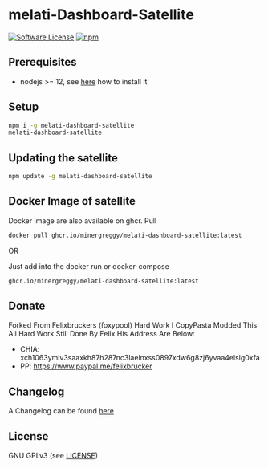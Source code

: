 melati-Dashboard-Satellite
======

[![Software License](https://img.shields.io/badge/license-GPL--3.0-brightgreen.svg?style=flat-square)](LICENSE)
[![npm](https://img.shields.io/npm/v/melati-dashboard-satellite.svg?style=flat-square)](https://registry.npmjs.org/melati-dashboard-satellite)

## Prerequisites

- nodejs >= 12, see [here](https://docs.foxypool.io/general/installing-nodejs/) how to install it

## Setup

```bash
npm i -g melati-dashboard-satellite
melati-dashboard-satellite
```

## Updating the satellite

```bash
npm update -g melati-dashboard-satellite
```

## Docker Image of satellite

Docker image are also available on ghcr.
Pull

```bash
docker pull ghcr.io/minergreggy/melati-dashboard-satellite:latest
```

OR

Just add into the docker run or docker-compose

```bash
ghcr.io/minergreggy/melati-dashboard-satellite:latest
```

## Donate

Forked From Felixbruckers (foxypool) Hard Work I CopyPasta Modded This All Hard Work Still Done By Felix His Address Are Below:

- CHIA: xch1063ymlv3saaxkh87h287nc3laelnxss0897xdw6g8zj6yvaa4elslg0xfa
- PP: https://www.paypal.me/felixbrucker

## Changelog

A Changelog can be found [here](https://github.com/MinerGreggy/melati-dashboard-satellite/blob/master/CHANGELOG.md)

## License

GNU GPLv3 (see [LICENSE](https://github.com/MinerGreggy/melati-dashboard-satellite/blob/master/LICENSE))

